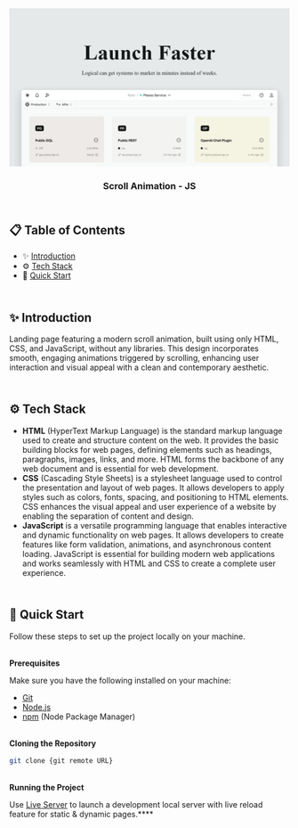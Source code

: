 <div align="center">
    <a href="https://scroll-animation-js-pied.vercel.app" target="_blank">
      <img src="design/preview.png" alt="Project Banner">
    </a>
  <h3 align="center">Scroll Animation - JS</h3>
</div>

## <br /> 📋 <a name="table">Table of Contents</a>

- ✨ [Introduction](#introduction)
- ⚙️ [Tech Stack](#tech-stack)
- 🚀 [Quick Start](#quick-start)

## <br /> <a name="introduction">✨ Introduction</a>

Landing page featuring a modern scroll animation, built using only HTML, CSS, and JavaScript, without any libraries. This design incorporates smooth, engaging animations triggered by scrolling, enhancing user interaction and visual appeal with a clean and contemporary aesthetic.

## <br /> <a name="tech-stack">⚙️ Tech Stack</a>

- **HTML** (HyperText Markup Language) is the standard markup language used to create and structure content on the web. It provides the basic building blocks for web pages, defining elements such as headings, paragraphs, images, links, and more. HTML forms the backbone of any web document and is essential for web development.
- **CSS** (Cascading Style Sheets) is a stylesheet language used to control the presentation and layout of web pages. It allows developers to apply styles such as colors, fonts, spacing, and positioning to HTML elements. CSS enhances the visual appeal and user experience of a website by enabling the separation of content and design.
- **JavaScript** is a versatile programming language that enables interactive and dynamic functionality on web pages. It allows developers to create features like form validation, animations, and asynchronous content loading. JavaScript is essential for building modern web applications and works seamlessly with HTML and CSS to create a complete user experience.

## <br /> <a name="quick-start">🚀 Quick Start</a>

Follow these steps to set up the project locally on your machine.

<br/>**Prerequisites**

Make sure you have the following installed on your machine:

- [Git](https://git-scm.com/)
- [Node.js](https://nodejs.org/en)
- [npm](https://www.npmjs.com/) (Node Package Manager)

<br/>**Cloning the Repository**

```bash
git clone {git remote URL}
```

<br/>**Running the Project**

Use [Live Server](https://marketplace.visualstudio.com/items?itemName=ritwickdey.LiveServer)
to launch a development local server with live reload feature for static & dynamic pages.\*\*\*\*
